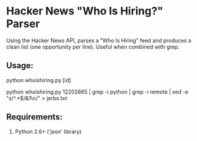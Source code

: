 # Hacker News "Who Is Hiring?" Parser

Using the Hacker News API, parses a "Who Is Hiring" feed and produces a clean list (one opportunity per line).
Useful when combined with grep.

## Usage:

python whoishiring.py \[id]

python whoishiring.py 12202865 | grep -i python | grep -i remote | sed -e "s/^.*$/&1\n/" \> jerbs.txt

## Requirements:

1. Python 2.6+ ('json' library)